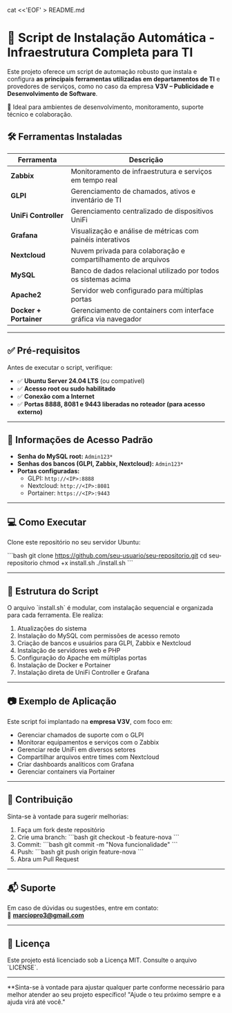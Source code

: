 cat <<'EOF' > README.md
# 🚀 Script de Instalação Automática - Infraestrutura Completa para TI

Este projeto oferece um script de automação robusto que instala e configura **as principais ferramentas utilizadas em departamentos de TI** e provedores de serviços, como no caso da empresa **V3V – Publicidade e Desenvolvimento de Software**.

🔧 Ideal para ambientes de desenvolvimento, monitoramento, suporte técnico e colaboração.

## 🛠️ Ferramentas Instaladas

| Ferramenta           | Descrição                                                                 |
|----------------------|---------------------------------------------------------------------------|
| **Zabbix**           | Monitoramento de infraestrutura e serviços em tempo real                  |
| **GLPI**             | Gerenciamento de chamados, ativos e inventário de TI                      |
| **UniFi Controller** | Gerenciamento centralizado de dispositivos UniFi                          |
| **Grafana**          | Visualização e análise de métricas com painéis interativos                |
| **Nextcloud**        | Nuvem privada para colaboração e compartilhamento de arquivos             |
| **MySQL**            | Banco de dados relacional utilizado por todos os sistemas acima           |
| **Apache2**          | Servidor web configurado para múltiplas portas                            |
| **Docker + Portainer** | Gerenciamento de containers com interface gráfica via navegador        |

---

## ✅ Pré-requisitos

Antes de executar o script, verifique:

- ✅ **Ubuntu Server 24.04 LTS** (ou compatível)
- ✅ **Acesso root ou sudo habilitado**
- ✅ **Conexão com a Internet**
- ✅ **Portas 8888, 8081 e 9443 liberadas no roteador (para acesso externo)**

---

## 🔐 Informações de Acesso Padrão

- **Senha do MySQL root:** `Admin123*`  
- **Senhas dos bancos (GLPI, Zabbix, Nextcloud):** `Admin123*`  
- **Portas configuradas:**  
  - GLPI: `http://<IP>:8888`  
  - Nextcloud: `http://<IP>:8081`  
  - Portainer: `https://<IP>:9443`  

---

## 💻 Como Executar

Clone este repositório no seu servidor Ubuntu:

\`\`\`bash
git clone https://github.com/seu-usuario/seu-repositorio.git
cd seu-repositorio
chmod +x install.sh
./install.sh
\`\`\`

---

## 📁 Estrutura do Script

O arquivo \`install.sh\` é modular, com instalação sequencial e organizada para cada ferramenta. Ele realiza:

1. Atualizações do sistema
2. Instalação do MySQL com permissões de acesso remoto
3. Criação de bancos e usuários para GLPI, Zabbix e Nextcloud
4. Instalação de servidores web e PHP
5. Configuração do Apache em múltiplas portas
6. Instalação de Docker e Portainer
7. Instalação direta de UniFi Controller e Grafana

---

## 📷 Exemplo de Aplicação

Este script foi implantado na **empresa V3V**, com foco em:

- Gerenciar chamados de suporte com o GLPI
- Monitorar equipamentos e serviços com o Zabbix
- Gerenciar rede UniFi em diversos setores
- Compartilhar arquivos entre times com Nextcloud
- Criar dashboards analíticos com Grafana
- Gerenciar containers via Portainer

---

## 🤝 Contribuição

Sinta-se à vontade para sugerir melhorias:

1. Faça um fork deste repositório
2. Crie uma branch:
   \`\`\`bash
   git checkout -b feature-nova
   \`\`\`
3. Commit:
   \`\`\`bash
   git commit -m "Nova funcionalidade"
   \`\`\`
4. Push:
   \`\`\`bash
   git push origin feature-nova
   \`\`\`
5. Abra um Pull Request

---

## 📬 Suporte

Em caso de dúvidas ou sugestões, entre em contato:  
📧 **marciopro3@gmail.com**

---

## 📄 Licença

Este projeto está licenciado sob a Licença MIT. Consulte o arquivo \`LICENSE\`.

---

**Sinta-se à vontade para ajustar qualquer parte conforme necessário para melhor atender ao seu projeto específico! "Ajude o teu próximo sempre e a ajuda virá até você."
